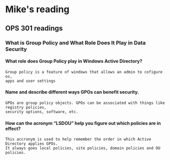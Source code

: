 # Mike's reading

## OPS 301 readings

### What is Group Policy and What Role Does It Play in Data Security

#### What role does Group Policy play in Windows Active Directory?
    Group policy is a feature of windows that allows an admin to cofigure os,
    apps and user settings

#### Name and describe different ways GPOs can benefit security.
    GPOs are group policy objects. GPOs can be associated with things like registry policies,
    security options, software, etc.

#### How can the acronym “LSDOU” help you figure out which policies are in effect?
    This accronym is used to help remember the order in which Active Directory applies GPOs.
    It always goes local policies, site policies, domain policies and OU policies.